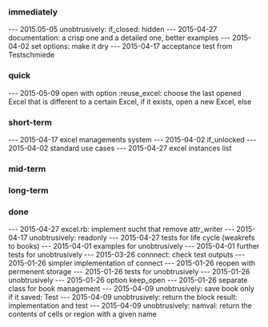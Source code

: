 
### immediately

--- 2015.05-05 unobtrusively:  if_closed: hidden
--- 2015-04-27 documentation: a crisp one and a detailed one, better examples
--- 2015-04-02 set options: make it dry
--- 2015-04-17 acceptance test from Testschmiede

### quick

--- 2015-05-09 open with option :reuse_excel: 
               choose the last opened Excel that is different to a certain Excel, if it exists,
               open a new Excel, else

### short-term

--- 2015-04-17 excel managements system
--- 2015-04-02 if_unlocked
--- 2015-04-02 standard use cases
--- 2015-04-27 excel instances list

### mid-term

### long-term

### done

--- 2015-04-27 excel.rb: implement sucht that remove attr_writer
--- 2015-04-17 unobtrusively: readonly
--- 2015-04-27 tests for life cycle (weakrefs to books)
--- 2015-04-01 examples for unobtrusively
--- 2015-04-01 further tests for unobtrusively
--- 2015-03-26 connnect: check test outputs
--- 2015-01-26 simpler implementation of connect
--- 2015-01-26 reopen with permenent storage
--- 2015-01-26 tests for unobtrusively 
--- 2015-01-26 unobtrusively 
--- 2015-01-26 option keep_open
--- 2015-01-26 separate class for book management 
--- 2015-04-09 unobtrusively: save book only if it saved: Test
--- 2015-04-09 unobtrusively: return the block result: implementation and test
--- 2015-04-09 unobtrusively: namval: return the contents of cells or region with a given name